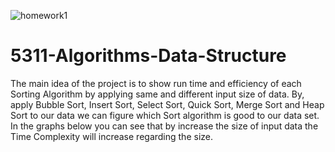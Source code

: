 ![homework1](https://user-images.githubusercontent.com/32886468/117718322-8e4a0a00-b1a1-11eb-8a6f-a129e3453c9e.jpg)
# 5311-Algorithms-Data-Structure

The main idea of the project is to show run time and efficiency of each Sorting Algorithm by applying same and different input size of data. By, apply Bubble Sort, Insert Sort, Select Sort, Quick Sort, Merge Sort and Heap Sort to our data we can figure which Sort algorithm is good to our data set. In the graphs below you can see that by increase the size of input data the Time Complexity will increase regarding the size.
